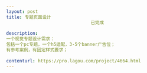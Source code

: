 ```yaml
---                
layout: post       
title: 专题页面设计
                                已完成
           
description: 
一个视觉专题设计需求：
包括一个pc专题，一个h5适配，3-5个banner广告位；
有参考案例，有固定样式要求；
     
contenturl: https://pro.lagou.com/project/4664.html      
---                 
```

